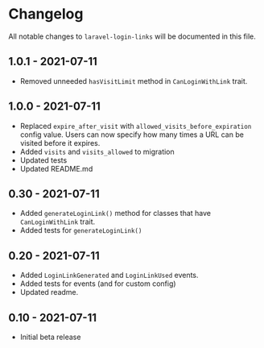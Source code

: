 # Changelog

All notable changes to `laravel-login-links` will be documented in this file.
## 1.0.1 - 2021-07-11
- Removed unneeded `hasVisitLimit` method in `CanLoginWithLink` trait.

## 1.0.0 - 2021-07-11
- Replaced `expire_after_visit` with `allowed_visits_before_expiration` config value.
Users can now specify how many times a URL can be visited before it expires.
- Added `visits` and `visits_allowed` to migration
- Updated tests
- Updated README.md

## 0.30 - 2021-07-11
- Added `generateLoginLink()` method for classes that have `CanLoginWithLink` trait.
- Added tests for `generateLoginLink()`

## 0.20 - 2021-07-11
- Added `LoginLinkGenerated` and `LoginLinkUsed` events.
- Added tests for events (and for custom config)
- Updated readme.

## 0.10 - 2021-07-11
- Initial beta release
